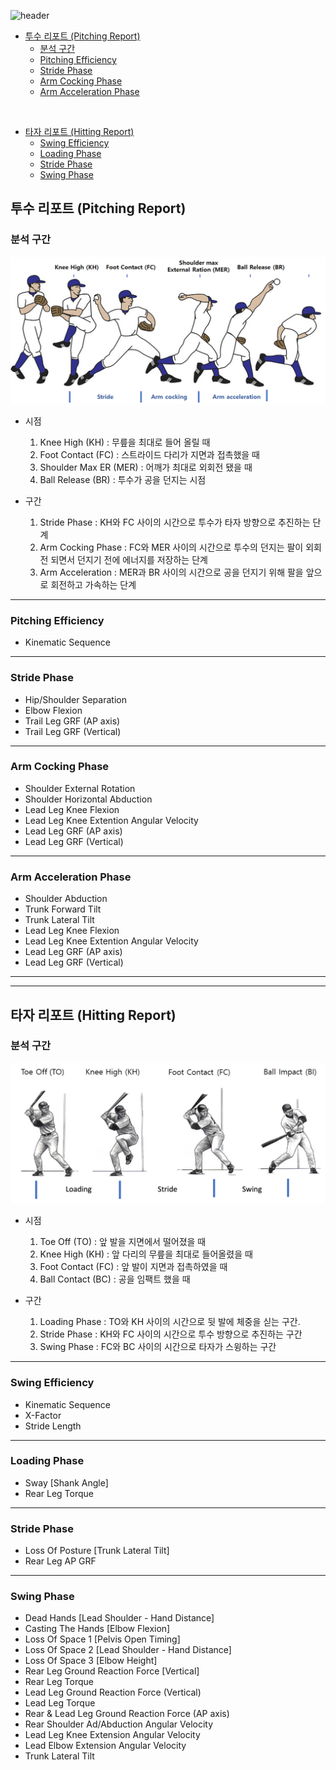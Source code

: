 ![header](https://capsule-render.vercel.app/api?type=waving&color=4240DD&height=250&section=header&text=KMU%20Baseball%20Report&fontSize=50&fontColor=ffffff&fontAlign=70&fontAlignY=40&desc=Defining%20report%20parameters&descAlign=84&descAlignY=53)

- [투수 리포트 (Pitching Report)](https://github.com/parkdragonstone/kookmin-report-explain?tab=readme-ov-file#투수-리포트-pitching-report)
    - [분석 구간](https://github.com/parkdragonstone/kookmin-report-explain?tab=readme-ov-file#분석-구간)
    - [Pitching Efficiency](https://github.com/parkdragonstone/kookmin-report-explain?tab=readme-ov-file#pitching-efficiency)
    - [Stride Phase](https://github.com/parkdragonstone/kookmin-report-explain?tab=readme-ov-file#stride-phase)
    - [Arm Cocking Phase](https://github.com/parkdragonstone/kookmin-report-explain?tab=readme-ov-file#arm-cocking-phase)
    - [Arm Acceleration Phase](https://github.com/parkdragonstone/kookmin-report-explain?tab=readme-ov-file#arm-acceleration-phase)

<br/>

- [타자 리포트 (Hitting Report)](https://github.com/parkdragonstone/kookmin-report-explain?tab=readme-ov-file#타자-리포트-hitting-report)
    <!-- - [분석 구간](https://github.com/parkdragonstone/kookmin-report-explain?tab=readme-ov-file#loading-phase) -->
    - [Swing Efficiency](https://github.com/parkdragonstone/kookmin-report-explain?tab=readme-ov-file#swing-efficiency)
    - [Loading Phase](https://github.com/parkdragonstone/kookmin-report-explain?tab=readme-ov-file#loading-phase)
    - [Stride Phase](https://github.com/parkdragonstone/kookmin-report-explain?tab=readme-ov-file#stride-phase-1)
    - [Swing Phase](https://github.com/parkdragonstone/kookmin-report-explain?tab=readme-ov-file#swing-phase)

## 투수 리포트 (Pitching Report)

### 분석 구간

![pitching_analysis](img/pitching_analysis.png)

- 시점
    1. Knee High (KH) : 무릎을 최대로 들어 올릴 때
    2. Foot Contact (FC) : 스트라이드 다리가 지면과 접촉했을 때
    3. Shoulder Max ER (MER) : 어깨가 최대로 외회전 됐을 때
    4. Ball Release (BR) : 투수가 공을 던지는 시점

- 구간
    1. Stride Phase : KH와 FC 사이의 시간으로 투수가 타자 방향으로 추진하는 단계
    2. Arm Cocking Phase : FC와 MER 사이의 시간으로 투수의 던지는 팔이 외회전 되면서 던지기 전에 에너지를 저장하는 단계
    3. Arm Acceleration : MER과 BR 사이의 시간으로 공을 던지기 위해 팔을 앞으로 회전하고 가속하는 단계
---

### Pitching Efficiency

- Kinematic Sequence
---

### Stride Phase

- Hip/Shoulder Separation
- Elbow Flexion
- Trail Leg GRF (AP axis)
- Trail Leg GRF (Vertical)
---

### Arm Cocking Phase

- Shoulder External Rotation
- Shoulder Horizontal Abduction
- Lead Leg Knee Flexion
- Lead Leg Knee Extention Angular Velocity
- Lead Leg GRF (AP axis)
- Lead Leg GRF (Vertical)
---

### Arm Acceleration Phase

- Shoulder Abduction
- Trunk Forward Tilt
- Trunk Lateral Tilt
- Lead Leg Knee Flexion
- Lead Leg Knee Extention Angular Velocity
- Lead Leg GRF (AP axis)
- Lead Leg GRF (Vertical)

---
---

## 타자 리포트 (Hitting Report)

### 분석 구간

![hitting_analysis](img/hitting_analysis.png)

- 시점
    1. Toe Off (TO) : 앞 발을 지면에서 떨어졌을 때
    2. Knee High (KH) : 앞 다리의 무릎을 최대로 들어올렸을 때
    3. Foot Contact (FC) : 앞 발이 지면과 접촉하였을 때
    4. Ball Contact (BC) : 공을 임팩트 했을 때

- 구간
    1. Loading Phase : TO와 KH 사이의 시간으로 뒷 발에 체중을 싣는 구간.
    2. Stride Phase : KH와 FC 사이의 시간으로 투수 방향으로 추진하는 구간
    3. Swing Phase : FC와 BC 사이의 시간으로 타자가 스윙하는 구간
---

### Swing Efficiency

- Kinematic Sequence
- X-Factor
- Stride Length
---

### Loading Phase

- Sway [Shank Angle]
- Rear Leg Torque
---

### Stride Phase

- Loss Of Posture [Trunk Lateral Tilt]
- Rear Leg AP GRF
---

### Swing Phase

- Dead Hands [Lead Shoulder - Hand Distance]
- Casting The Hands [Elbow Flexion]
- Loss Of Space 1 [Pelvis Open Timing]
- Loss Of Space 2 [Lead Shoulder - Hand  Distance]
- Loss Of Space 3 [Elbow Height]
- Rear Leg Ground Reaction Force [Vertical]
- Rear Leg Torque
- Lead Leg Ground Reaction Force (Vertical)
- Lead Leg Torque
- Rear & Lead Leg Ground Reaction Force (AP axis)
- Rear Shoulder Ad/Abduction Angular Velocity
- Lead Leg Knee Extension Angular Velocity
- Lead Elbow Extension Angular Velocity
- Trunk Lateral Tilt